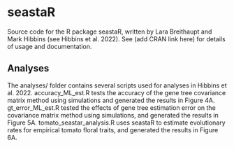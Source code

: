# seastaR

Source code for the R package seastaR, written by Lara Breithaupt and Mark Hibbins (see Hibbins et al. 2022). See (add CRAN link here) for details of usage and documentation. 

## Analyses

The analyses/ folder contains several scripts used for analyses in Hibbins et al. 2022. accuracy_ML_est.R tests the accuracy of the gene tree covariance matrix method using simulations and generated the results in Figure 4A. gt_error_ML_est.R tested the effects of gene tree estimation error on the covariance matrix method using simulations, and generated the results in Figure 5A. tomato_seastar_analysis.R uses seastaR to estimate evolutionary rates for empirical tomato floral traits, and generated the results in Figure 6A. 
